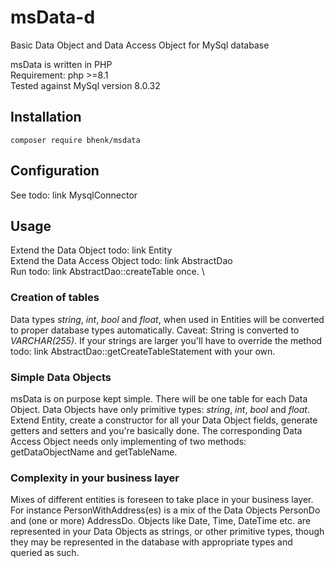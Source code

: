 # msData-d

Basic Data Object and Data Access Object for MySql database

msData is written in PHP \
Requirement: php >=8.1 \
Tested against MySql version 8.0.32

## Installation

```
composer require bhenk/msdata
```

## Configuration

See todo: link MysqlConnector

## Usage
Extend the Data Object todo: link Entity \
Extend the Data Access Object todo: link AbstractDao \
Run todo: link AbstractDao::createTable once. \

### Creation of tables
Data types _string_, _int_, _bool_ and _float_, when used in Entities will
be converted to proper database types automatically. Caveat: String is 
converted to _VARCHAR(255)_. If your strings are larger you'll have to
override the method todo: link AbstractDao::getCreateTableStatement with
your own.

### Simple Data Objects
msData is on purpose kept simple. There will be one table for each
Data Object. Data Objects have only primitive types: _string_, _int_, 
_bool_ and _float_. Extend Entity, create a constructor for all your
Data Object fields, generate getters and setters and you're basically done.
The corresponding Data Access Object needs only implementing of two methods:
getDataObjectName and getTableName.

### Complexity in your business layer
Mixes of different entities is foreseen to take place in
your business layer. For instance PersonWithAddress(es) is a mix of the
Data Objects PersonDo and (one or more) AddressDo. Objects like Date,
Time, DateTime etc. are represented in your Data Objects as strings,
or other primitive types,
though they may be represented in the database with appropriate types
and queried as such. 

